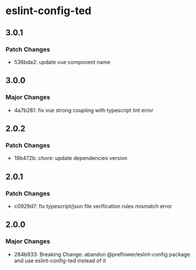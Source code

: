 # eslint-config-ted

## 3.0.1

### Patch Changes

- 536bda2: update vue component name

## 3.0.0

### Major Changes

- 4a7b281: fix vue strong coupling with typescript lint error

## 2.0.2

### Patch Changes

- 19b472b: chore: update dependencies version

## 2.0.1

### Patch Changes

- c0929d7: fix typescript/json file verification rules mismatch error

## 2.0.0

### Major Changes

- 284b933: Breaking Change: abandon @preflower/eslint-config package and use eslint-config-ted instead of it
